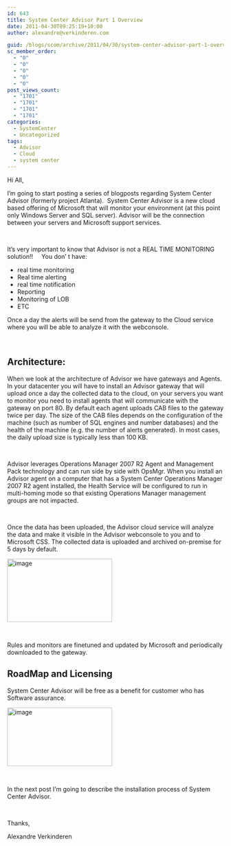 ```yaml
---
id: 643
title: System Center Advisor Part 1 Overview
date: 2011-04-30T09:25:19+10:00
author: alexandre@verkinderen.com

guid: /blogs/scom/archive/2011/04/30/system-center-advisor-part-1-overview.aspx
sc_member_order:
  - "0"
  - "0"
  - "0"
  - "0"
  - "0"
post_views_count:
  - "1701"
  - "1701"
  - "1701"
  - "1701"
categories:
  - SystemCenter
  - Uncategorized
tags:
  - Advisor
  - Cloud
  - system center
---
```

Hi All,

I’m going to start posting a series of blogposts regarding System Center Advisor (formerly project Atlanta).&#160; System Center Advisor is a new cloud based offering of Microsoft that will monitor your environment (at this point only Windows Server and SQL server). Advisor will be the connection between your servers and Microsoft support services.

&#160;

It’s very important to know that Advisor is <font>not a REAL TIME MONITORING solution!!</font><font>&#160;&#160;&#160;&#160; You don’ t have:</font>

  * <font>real time monitoring</font> 
  * Real time alerting 
  * real time notification 
  * Reporting 
  * Monitoring of LOB 
  * ETC 

<font></font>

<font>Once a day the alerts will be send from the gateway to the Cloud service where you will be able to analyze it with the webconsole.</font>

&#160;

## Architecture:

When we look at the architecture of Advisor we have gateways and Agents. In your datacenter you will have to install an Advisor gateway that will upload once a day the collected data to the cloud, on your servers you want to monitor you need to install agents that will communicate with the gateway on port 80. By default each agent uploads CAB files to the gateway twice per day. The size of the CAB files depends on the configuration of the machine (such as number of SQL engines and number databases) and the health of the machine (e.g. the number of alerts generated). In most cases, the daily upload size is typically less than 100 KB.

&#160;

Advisor leverages Operations Manager 2007 R2 Agent and Management Pack technology and can run side by side with OpsMgr. When you install an Advisor agent on a computer that has a System Center Operations Manager 2007 R2 agent installed, the Health Service will be configured to run in multi-homing mode so that existing Operations Manager management groups are not impacted.

&#160;

Once the data has been uploaded, the Advisor cloud service will analyze the data and make it visible in the Advisor webconsole to you and to Microsoft CSS. The collected data is uploaded and archived on-premise for 5 days by default.

[<img style="border-right-width: 0px;padding-left: 0px;padding-right: 0px;border-top-width: 0px;border-bottom-width: 0px;border-left-width: 0px;padding-top: 0px" border="0" alt="image" src="https://mscloudstorage.blob.core.windows.net/mscloudstorage//2012/06/image_thumb_3F985B6D.png" width="244" height="147" />](http://scug.be/scom/files/2012/06/image_18020510.png)

&#160;

Rules and monitors are finetuned and updated by Microsoft and periodically downloaded to the gateway.

## 

## RoadMap and Licensing

System Center Advisor will be free as a benefit for customer who has Software assurance.

[<img style="border-right-width: 0px;margin: 0px;padding-left: 0px;padding-right: 0px;border-top-width: 0px;border-bottom-width: 0px;border-left-width: 0px;padding-top: 0px" border="0" alt="image" src="https://mscloudstorage.blob.core.windows.net/mscloudstorage//2012/06/image_thumb_0102E7FA.png" width="244" height="136" />](http://scug.be/scom/files/2012/06/image_3015499E.png)

&#160;

In the next post I’m going to describe the installation process of System Center Advisor.

&#160;

Thanks,

Alexandre Verkinderen
